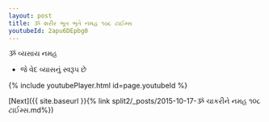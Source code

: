 ```yaml
---
layout: post
title: ૐ શરીર ભૂત ભૃતે નમહ ૧૦૮ ટાઈમ્સ
youtubeId: 2apu6DEpbg0
---
```

 
 
 ૐ વ્યસાય નમહ  
 
 -  જે વેદ વ્યાસનું સ્વરૂપ છે 
 
  
 
  
 
 
 
 
 
 


{% include youtubePlayer.html id=page.youtubeId %}
 
[Next]({{ site.baseurl }}{% link  split2/_posts/2015-10-17-ૐ ચાકરીને નમહ ૧૦૮ ટાઈમ્સ.md%})
 
